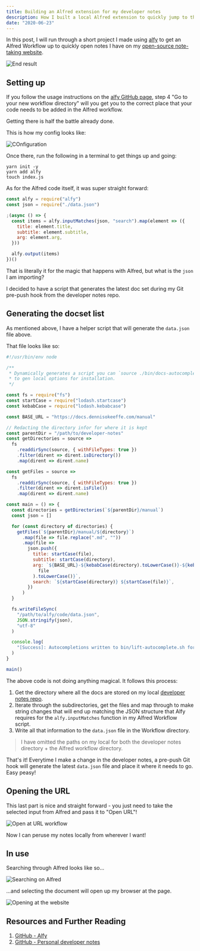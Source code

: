 ```yaml
---
title: Building an Alfred extension for my developer notes
description: How I built a local Alfred extension to quickly jump to the web page online
date: "2020-06-23"
---
```


In this post, I will run through a short project I made using [alfy](https://github.com/sindresorhus/alfy) to get an Alfred Workflow up to quickly open notes I have on my [open-source note-taking website](https://docs.dennisokeeffe.com).

![End result](../assets/2020-06-23-opening-from-alfred.png)



## Setting up

If you follow the usage instructions on the [alfy GitHub page](https://github.com/sindresorhus/alfy#usage), step 4 "Go to your new workflow directory" will you get you to the correct place that your code needs to be added in the Alfred workflow.

Getting there is half the battle already done.

This is how my config looks like:

![COnfiguration](../assets/2020-06-23-dev-notes-config.png)

Once there, run the following in a terminal to get things up and going:

```shell
yarn init -y
yarn add alfy
touch index.js
```

As for the Alfred code itself, it was super straight forward:

```javascript
const alfy = require("alfy")
const json = require("./data.json")

;(async () => {
  const items = alfy.inputMatches(json, "search").map(element => ({
    title: element.title,
    subtitle: element.subtitle,
    arg: element.arg,
  }))

  alfy.output(items)
})()
```

That is literally it for the magic that happens with Alfred, but what is the `json` I am importing?

I decided to have a script that generates the latest doc set during my Git pre-push hook from the developer notes repo.



## Generating the docset list

As mentioned above, I have a helper script that will generate the `data.json` file above.

That file looks like so:

```javascript
#!/usr/bin/env node

/**
 * Dynamically generates a script you can `source ./bin/docs-autocompletions`
 * to gen local options for installation.
 */

const fs = require("fs")
const startCase = require("lodash.startcase")
const kebabCase = require("lodash.kebabcase")

const BASE_URL = "https://docs.dennisokeeffe.com/manual"

// Redacting the directory infor for where it is kept
const parentDir = "/path/to/developer-notes"
const getDirectories = source =>
  fs
    .readdirSync(source, { withFileTypes: true })
    .filter(dirent => dirent.isDirectory())
    .map(dirent => dirent.name)

const getFiles = source =>
  fs
    .readdirSync(source, { withFileTypes: true })
    .filter(dirent => dirent.isFile())
    .map(dirent => dirent.name)

const main = () => {
  const directories = getDirectories(`${parentDir}/manual`)
  const json = []

  for (const directory of directories) {
    getFiles(`${parentDir}/manual/${directory}`)
      .map(file => file.replace(".md", ""))
      .map(file =>
        json.push({
          title: startCase(file),
          subtitle: startCase(directory),
          arg: `${BASE_URL}-${kebabCase(directory).toLowerCase()}-${kebabCase(
            file
          ).toLowerCase()}`,
          search: `${startCase(directory)} ${startCase(file)}`,
        })
      )
  }

  fs.writeFileSync(
    "/path/to/alfy/code/data.json",
    JSON.stringify(json),
    "utf-8"
  )

  console.log(
    "[Success]: Autocompletions written to bin/lift-autocomplete.sh for project"
  )
}

main()
```

The above code is not doing anything magical. It follows this process:

1. Get the directory where all the docs are stored on my local [developer notes repo](https://github.com/okeeffed/developer-notes).
2. Iterate through the subdirectories, get the files and map through to make string changes that will end up matching the JSON structure that Alfy requires for the `alfy.inputMatches` function in my Alfred Workflow script.
3. Write all that information to the `data.json` file in the Workflow directory.

> I have omitted the paths on my local for both the developer notes directory + the Alfred workflow directory.

That's it! Everytime I make a change in the developer notes, a pre-push Git hook will generate the latest `data.json` file and place it where it needs to go. Easy peasy!



## Opening the URL

This last part is nice and straight forward - you just need to take the selected input from Alfred and pass it to "Open URL"!

![Open at URL workflow](../assets/2020-06-23-dev-notes-open-url.png)

Now I can peruse my notes locally from wherever I want!



## In use

Searching through Alfred looks like so...

![Searching on Alfred](../assets/2020-06-23-opening-from-alfred.png)

...and selecting the document will open up my browser at the page.

![Opening at the website](../assets/2020-06-23-opening-at-the-page.png)



## Resources and Further Reading

1. [GitHub - Alfy](https://github.com/sindresorhus/alfy)
2. [GitHub - Personal developer notes](https://github.com/okeeffed/developer-notes)
